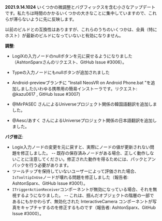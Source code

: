 **2021.9.14.1024**
いくつかの微調整とバグフィックスを含む小さなアップデートです。私たちは時間のかかるいくつかの大きなことに集中していますので、これらが滞らないように先に反映します。

以前のビルドとの互換性はありますが、これらのうちのいくつかは、全員（特にホスト）が最新のビルドになっていないと有効になりません。

**調整**:
- LogiXの入力ノードのnullボタンを元に戻せるようになりました（AshtonSparxさんのリクエスト、GitHub Issue #3006）。
- Typeの入力ノードにもnullボタンが追加されました
- Android-previewブランチに "Install NeosVR on Android Phone.bat "を追加しました(いわゆる携帯用の簡易インストーラです。リクエスト: @kazu0617 , GitHub Issue #3007)

- @MirPASEC さんによるUniverseプロジェクト関係の韓国語翻訳を追加しました。
- @Aesc/あすく さんによるUniverseプロジェクト関係の日本語翻訳を追加しました。

**バグ修正**:
- Logix入力ノードの変更を元に戻すと、実際にノードの値が更新されない問題を修正しました。
-- 既存の保存済みノードがある場合、正しく動作しないことに注意してください。修正された動作を得るためには、パックとアンパックを行う必要があります。
- ツールチップを保持していないユーザーによって評価された場合、`IsTooltipInUse`ノードが壊れる問題を修正しました（報告者: AshtonSparx、GitHub Issue #3001）。
- `ITriggerActionReceiver`コンポーネントが無効になっている場合、それを無視するようになりました。
-- これは、掴んだオブジェクトの階層の一部であるにもかかわらず、無効化された InteractiveCamera コンポーネントが写真をキャプチャするのを修正するものです（報告者: AshtonSparx、GitHub Issue #3000）。
